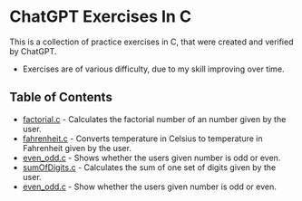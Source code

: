 # ChatGPT Exercises In C

This is a collection of practice exercises in C, that were created and verified by ChatGPT.

- Exercises are of various difficulty, due to my skill improving over time.

## Table of Contents

- [factorial.c](./factorial.c) - Calculates the factorial number of an number given by the user.
- [fahrenheit.c](./fahrenheit.c) - Converts temperature in Celsius to temperature in Fahrenheit given by the user.
- [even_odd.c](./even_odd.c) - Shows whether the users given number is odd or even.
- [sumOfDigits.c](./sumOfDigits.c) - Calculates the sum of one set of digits given by the user.
- [even_odd.c](./even_odd.c) - Show whether the users given number is odd or even.
